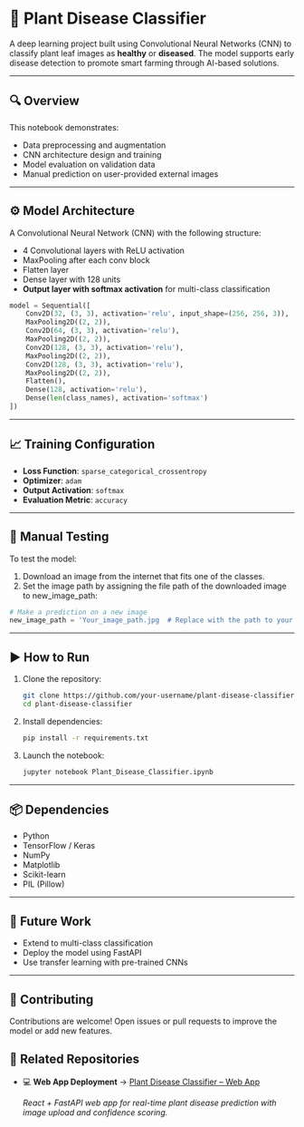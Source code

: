 # 🌿 Plant Disease Classifier

A deep learning project built using Convolutional Neural Networks (CNN) to classify plant leaf images as **healthy** or **diseased**. The model supports early disease detection to promote smart farming through AI-based solutions.

---

## 🔍 Overview

This notebook demonstrates:

* Data preprocessing and augmentation
* CNN architecture design and training
* Model evaluation on validation data
* Manual prediction on user-provided external images

---

## ⚙️ Model Architecture

A Convolutional Neural Network (CNN) with the following structure:

* 4 Convolutional layers with ReLU activation
* MaxPooling after each conv block
* Flatten layer
* Dense layer with 128 units
* **Output layer with softmax activation** for multi-class classification

```python
model = Sequential([
    Conv2D(32, (3, 3), activation='relu', input_shape=(256, 256, 3)),
    MaxPooling2D((2, 2)),
    Conv2D(64, (3, 3), activation='relu'),
    MaxPooling2D((2, 2)),
    Conv2D(128, (3, 3), activation='relu'),
    MaxPooling2D((2, 2)),
    Conv2D(128, (3, 3), activation='relu'),
    MaxPooling2D((2, 2)),
    Flatten(),
    Dense(128, activation='relu'),
    Dense(len(class_names), activation='softmax')
])
```

---

## 📈 Training Configuration

* **Loss Function**: `sparse_categorical_crossentropy`
* **Optimizer**: `adam`
* **Output Activation**: `softmax`
* **Evaluation Metric**: `accuracy`

---

## 🧪 Manual Testing

To test the model:

1. Download an image from the internet that fits one of the classes.
2. Set the image path by assigning the file path of the downloaded image to new_image_path:

```python
# Make a prediction on a new image
new_image_path = 'Your_image_path.jpg  # Replace with the path to your downloaded image
```

---

## ▶️ How to Run

1. Clone the repository:

   ```bash
   git clone https://github.com/your-username/plant-disease-classifier.git
   cd plant-disease-classifier
   ```

2. Install dependencies:

   ```bash
   pip install -r requirements.txt
   ```

3. Launch the notebook:

   ```bash
   jupyter notebook Plant_Disease_Classifier.ipynb
   ```

---

## 📦 Dependencies

* Python
* TensorFlow / Keras
* NumPy
* Matplotlib
* Scikit-learn
* PIL (Pillow)

---

## 🔮 Future Work

* Extend to multi-class classification
* Deploy the model using FastAPI
* Use transfer learning with pre-trained CNNs

---

## 🤝 Contributing

Contributions are welcome! Open issues or pull requests to improve the model or add new features.

## 🔗 Related Repositories

* 💻 **Web App Deployment** → [Plant Disease Classifier – Web App](https://github.com/emon5369/Plant_Disease_Classifier_web_app)
  
  *React + FastAPI web app for real-time plant disease prediction with image upload and confidence scoring.*
